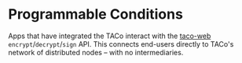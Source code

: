 # Programmable Conditions

Apps that have integrated the TACo interact with the [taco-web](https://github.com/nucypher/taco-web) `encrypt`/`decrypt`/`sign` API. This connects end-users directly to TACo's network of distributed nodes – with no intermediaries.&#x20;
